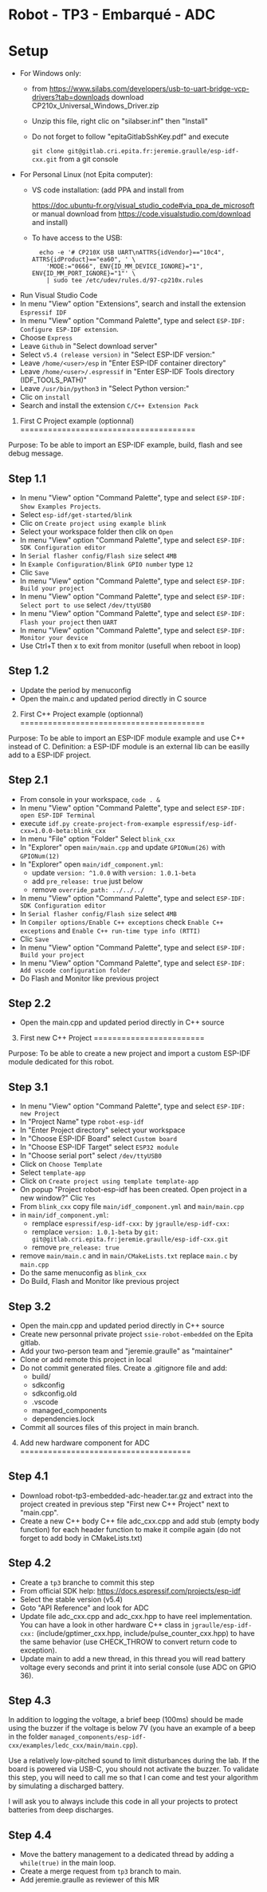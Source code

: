 Robot - TP3 - Embarqué - ADC
============================

Setup
=====

- For Windows only:
  - from https://www.silabs.com/developers/usb-to-uart-bridge-vcp-drivers?tab=downloads download
    CP210x_Universal_Windows_Driver.zip
  - Unzip this file, right clic on "silabser.inf" then "Install"
  - Do not forget to follow "epitaGitlabSshKey.pdf" and execute

    `git clone git@gitlab.cri.epita.fr:jeremie.graulle/esp-idf-cxx.git` from a git console
- For Personal Linux (not Epita computer):
  - VS code installation: (add PPA and install from

    https://doc.ubuntu-fr.org/visual_studio_code#via_ppa_de_microsoft or manual download from https://code.visualstudio.com/download and install)
  - To have access to the USB:
    ```
      echo -e '# CP210X USB UART\nATTRS{idVendor}=="10c4", ATTRS{idProduct}=="ea60", ' \
        'MODE:="0666", ENV{ID_MM_DEVICE_IGNORE}="1", ENV{ID_MM_PORT_IGNORE}="1"' \
        | sudo tee /etc/udev/rules.d/97-cp210x.rules
    ```
- Run Visual Studio Code
- In menu "View" option "Extensions", search and install the extension `Espressif IDF`
- In menu "View" option "Command Palette", type and select `ESP-IDF: Configure ESP-IDF extension`.
- Choose `Express`
- Leave `Github` in "Select download server"
- Select `v5.4 (release version)` in "Select ESP-IDF version:"
- Leave `/home/<user>/esp` in "Enter ESP-IDF container directory"
- Leave `/home/<user>/.espressif` in "Enter ESP-IDF Tools directory (IDF_TOOLS_PATH)"
- Leave `/usr/bin/python3` in "Select Python version:"
- Clic on `install`
- Search and install the extension `C/C++ Extension Pack`

1. First C Project example (optionnal)
======================================

Purpose: To be able to import an ESP-IDF example, build, flash and see debug message.

Step 1.1
--------
- In menu "View" option "Command Palette", type and select `ESP-IDF: Show Examples Projects`.
- Select `esp-idf/get-started/blink`
- Clic on `Create project using example blink`
- Select your workspace folder then clik on `Open`
- In menu "View" option "Command Palette", type and select `ESP-IDF: SDK Configuration editor`
- In `Serial flasher config/Flash size` select `4MB`
- In `Example Configuration/Blink GPIO number` type `12`
- Clic `Save`
- In menu "View" option "Command Palette", type and select `ESP-IDF: Build your project`
- In menu "View" option "Command Palette", type and select `ESP-IDF: Select port to use` select
`/dev/ttyUSB0`
- In menu "View" option "Command Palette", type and select `ESP-IDF: Flash your project` then `UART`
- In menu "View" option "Command Palette", type and select `ESP-IDF: Monitor your device`
- Use Ctrl+T then x to exit from monitor (usefull when reboot in loop)

Step 1.2
--------
- Update the period by menuconfig
- Open the main.c and updated period directly in C source

2. First C++ Project example (optionnal)
========================================

Purpose: To be able to import an ESP-IDF module example and use C++ instead of C.
Definition: a ESP-IDF module is an external lib can be easilly add to a ESP-IDF project.

Step 2.1
--------
- From console in your workspace, `code . &`
- In menu "View" option "Command Palette", type and select `ESP-IDF: open ESP-IDF Terminal`
- execute `idf.py create-project-from-example espressif/esp-idf-cxx=1.0.0-beta:blink_cxx`
- In menu "File" option "Folder" Select `blink_cxx`
- In "Explorer" open `main/main.cpp` and update `GPIONum(26)` with `GPIONum(12)`
- In "Explorer" open `main/idf_component.yml`:
  - update `version: ^1.0.0` with `version: 1.0.1-beta`
  - add `pre_release: true` just below
  - remove `override_path: ../../../`
- In menu "View" option "Command Palette", type and select `ESP-IDF: SDK Configuration editor`
- In `Serial flasher config/Flash size` select `4MB`
- In `Compiler options/Enable C++ exceptions` check `Enable C++ exceptions` and
`Enable C++ run-time type info (RTTI)`
- Clic `Save`
- In menu "View" option "Command Palette", type and select `ESP-IDF: Build your project`
- In menu "View" option "Command Palette", type and select
`ESP-IDF: Add vscode configuration folder`
- Do Flash and Monitor like previous project

Step 2.2
--------
- Open the main.cpp and updated period directly in C++ source

3. First new C++ Project
========================

Purpose: To be able to create a new project and import a custom ESP-IDF module dedicated for this
robot.

Step 3.1
--------
- In menu "View" option "Command Palette", type and select `ESP-IDF: new Project`
- In "Project Name" type `robot-esp-idf`
- In "Enter Project directory" select your workspace
- In "Choose ESP-IDF Board" select `Custom board`
- In "Choose ESP-IDF Target" select `ESP32 module`
- In "Choose serial port" select `/dev/ttyUSB0`
- Click on `Choose Template`
- Select `template-app`
- Click on `Create project using template template-app`
- On popup "Project robot-esp-idf has been created. Open project in a new window?" Clic `Yes`
- From `blink_cxx` copy file `main/idf_component.yml` and `main/main.cpp`
- in `main/idf_component.yml`:
  - remplace `espressif/esp-idf-cxx:` by `jgraulle/esp-idf-cxx:`
  - remplace `version: 1.0.1-beta` by `git: git@gitlab.cri.epita.fr:jeremie.graulle/esp-idf-cxx.git`
  - remove `pre_release: true`
- remove `main/main.c` and in `main/CMakeLists.txt` replace `main.c` by `main.cpp`
- Do the same menuconfig as `blink_cxx`
- Do Build, Flash and Monitor like previous project

Step 3.2
--------
- Open the main.cpp and updated period directly in C++ source
- Create new personnal private project `ssie-robot-embedded` on the Epita gitlab.
- Add your two-person team and "jeremie.graulle" as "maintainer"
- Clone or add remote this project in local
- Do not commit generated files. Create a .gitignore file and add:
   - build/
   - sdkconfig
   - sdkconfig.old
   - .vscode
   - managed_components
   - dependencies.lock
- Commit all sources files of this project in main branch.

4. Add new hardware component for ADC
=====================================

Step 4.1
--------

- Download robot-tp3-embedded-adc-header.tar.gz and extract into the project created in previous
step "First new C++ Project" next to "main.cpp".
- Create a new C++ body C++ file adc_cxx.cpp and add stub (empty body function) for
each header function to make it compile again (do not forget to add body in CMakeLists.txt)

Step 4.2
--------

- Create a `tp3` branche to commit this step
- From official SDK help: https://docs.espressif.com/projects/esp-idf
- Select the stable version (v5.4)
- Goto "API Reference" and look for ADC
- Update file adc_cxx.cpp and adc_cxx.hpp to have reel implementation. You can have a look in other
hardware C++ class in `jgraulle/esp-idf-cxx:` (include/gptimer_cxx.hpp,
include/pulse_counter_cxx.hpp) to have the same behavior (use CHECK_THROW to convert return code
to exception).
- Update main to add a new thread, in this thread you will read battery voltage every seconds and
print it into serial console (use ADC on GPIO 36).

Step 4.3
--------

In addition to logging the voltage, a brief beep (100ms) should be made using the buzzer if the
voltage is below 7V (you have an example of a beep in the folder
`managed_components/esp-idf-cxx/examples/ledc_cxx/main/main.cpp`).

Use a relatively low-pitched sound to limit disturbances during the lab. If the board is powered
via USB-C, you should not activate the buzzer. To validate this step, you will need to call me so
that I can come and test your algorithm by simulating a discharged battery.

I will ask you to always include this code in all your projects to protect batteries from deep
discharges.

Step 4.4
--------

- Move the battery management to a dedicated thread by adding a `while(true)` in the main loop.
- Create a merge request from `tp3` branch to main.
- Add jeremie.graulle as reviewer of this MR
